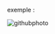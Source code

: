 exemple :

![githubphoto](https://github.com/fk-crafter/html-css-card/assets/127132293/fa8c351f-5b06-4853-8939-0a7ecd7f8c0b)
